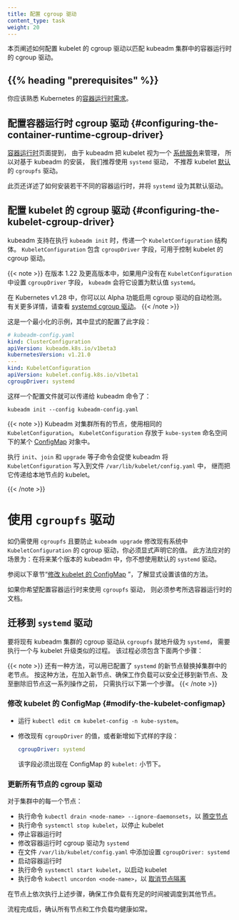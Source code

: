 ```yaml
---
title: 配置 cgroup 驱动
content_type: task
weight: 20
---
```

<!-- 
title: Configuring a cgroup driver
content_type: task
weight: 10
-->

<!-- overview -->

<!-- 
This page explains how to configure the kubelet's cgroup driver to match the container
runtime cgroup driver for kubeadm clusters.
-->
本页阐述如何配置 kubelet 的 cgroup 驱动以匹配 kubeadm 集群中的容器运行时的 cgroup 驱动。

## {{% heading "prerequisites" %}}

<!-- 
You should be familiar with the Kubernetes
[container runtime requirements](/docs/setup/production-environment/container-runtimes).
-->
你应该熟悉 Kubernetes 的[容器运行时需求](/zh-cn/docs/setup/production-environment/container-runtimes)。

<!-- steps -->

<!-- 
## Configuring the container runtime cgroup driver
-->
## 配置容器运行时 cgroup 驱动 {#configuring-the-container-runtime-cgroup-driver}

<!-- 
The [Container runtimes](/docs/setup/production-environment/container-runtimes) page
explains that the `systemd` driver is recommended for kubeadm based setups instead
of the kubelet's [default](/docs/reference/config-api/kubelet-config.v1beta1) `cgroupfs` driver,
because kubeadm manages the kubelet as a
[systemd service](/docs/setup/production-environment/tools/kubeadm/kubelet-integration).
-->
[容器运行时](/zh-cn/docs/setup/production-environment/container-runtimes)页面提到，
由于 kubeadm 把 kubelet 视为一个
[系统服务](/zh-cn/docs/setup/production-environment/tools/kubeadm/kubelet-integration)来管理，
所以对基于 kubeadm 的安装， 我们推荐使用 `systemd` 驱动，
不推荐 kubelet [默认](/zh-cn/docs/reference/config-api/kubelet-config.v1beta1)的 `cgroupfs` 驱动。

<!-- 
The page also provides details on how to set up a number of different container runtimes with the
`systemd` driver by default.
-->
此页还详述了如何安装若干不同的容器运行时，并将 `systemd` 设为其默认驱动。

<!-- 
## Configuring the kubelet cgroup driver
-->
## 配置 kubelet 的 cgroup 驱动   {#configuring-the-kubelet-cgroup-driver}

<!-- 
kubeadm allows you to pass a `KubeletConfiguration` structure during `kubeadm init`.
This `KubeletConfiguration` can include the `cgroupDriver` field which controls the cgroup
driver of the kubelet.
-->
kubeadm 支持在执行 `kubeadm init` 时，传递一个 `KubeletConfiguration` 结构体。
`KubeletConfiguration` 包含 `cgroupDriver` 字段，可用于控制 kubelet 的 cgroup 驱动。

<!-- 
In v1.22 and later, if the user does not set the `cgroupDriver` field under `KubeletConfiguration`,
kubeadm defaults it to `systemd`.

In Kubernetes v1.28, you can enable automatic detection of the
cgroup driver as an alpha feature.
See [systemd cgroup driver](/docs/setup/production-environment/container-runtimes/#systemd-cgroup-driver)
for more details.
-->

{{< note >}}
在版本 1.22 及更高版本中，如果用户没有在 `KubeletConfiguration` 中设置 `cgroupDriver` 字段，
`kubeadm` 会将它设置为默认值 `systemd`。

在 Kubernetes v1.28 中，你可以以 Alpha 功能启用 cgroup 驱动的自动检测。
有关更多详情，请查看 [systemd cgroup 驱动](/zh-cn/docs/setup/production-environment/container-runtimes/#systemd-cgroup-driver)。
{{< /note >}}

<!-- 
A minimal example of configuring the field explicitly:
-->
这是一个最小化的示例，其中显式的配置了此字段：

```yaml
# kubeadm-config.yaml
kind: ClusterConfiguration
apiVersion: kubeadm.k8s.io/v1beta3
kubernetesVersion: v1.21.0
---
kind: KubeletConfiguration
apiVersion: kubelet.config.k8s.io/v1beta1
cgroupDriver: systemd
```

<!-- 
Such a configuration file can then be passed to the kubeadm command:
-->
这样一个配置文件就可以传递给 kubeadm 命令了：

```shell
kubeadm init --config kubeadm-config.yaml
```

<!-- 
Kubeadm uses the same `KubeletConfiguration` for all nodes in the cluster.
The `KubeletConfiguration` is stored in a [ConfigMap](/docs/concepts/configuration/configmap)
object under the `kube-system` namespace.

Executing the sub commands `init`, `join` and `upgrade` would result in kubeadm
writing the `KubeletConfiguration` as a file under `/var/lib/kubelet/config.yaml`
and passing it to the local node kubelet.
-->
{{< note >}}
Kubeadm 对集群所有的节点，使用相同的 `KubeletConfiguration`。
`KubeletConfiguration` 存放于 `kube-system` 命名空间下的某个 
[ConfigMap](/zh-cn/docs/concepts/configuration/configmap) 对象中。

执行 `init`、`join` 和 `upgrade` 等子命令会促使 kubeadm 
将 `KubeletConfiguration` 写入到文件 `/var/lib/kubelet/config.yaml` 中，
继而把它传递给本地节点的 kubelet。

{{< /note >}}

<!-- 
## Using the `cgroupfs` driver
-->
# 使用 `cgroupfs` 驱动

<!-- 
To use `cgroupfs` and to prevent `kubeadm upgrade` from modifying the
`KubeletConfiguration` cgroup driver on existing setups, you must be explicit
about its value. This applies to a case where you do not wish future versions
of kubeadm to apply the `systemd` driver by default.
-->
如仍需使用 `cgroupfs` 且要防止 `kubeadm upgrade` 修改现有系统中
`KubeletConfiguration` 的 cgroup 驱动，你必须显式声明它的值。
此方法应对的场景为：在将来某个版本的 kubeadm 中，你不想使用默认的 `systemd` 驱动。

<!-- 
See the below section on "[Modify the kubelet ConfigMap](#modify-the-kubelet-configmap)" for details on
how to be explicit about the value.

If you wish to configure a container runtime to use the `cgroupfs` driver,
you must refer to the documentation of the container runtime of your choice.
-->
参阅以下章节“[修改 kubelet 的 ConfigMap](#modify-the-kubelet-configmap) ”，了解显式设置该值的方法。

如果你希望配置容器运行时来使用 `cgroupfs` 驱动，
则必须参考所选容器运行时的文档。

<!-- 
## Migrating to the `systemd` driver
-->
## 迁移到 `systemd` 驱动

<!-- 
To change the cgroup driver of an existing kubeadm cluster from `cgroupfs` to `systemd` in-place,
a similar procedure to a kubelet upgrade is required. This must include both
steps outlined below.
-->
要将现有 kubeadm 集群的 cgroup 驱动从 `cgroupfs` 就地升级为 `systemd`，
需要执行一个与 kubelet 升级类似的过程。
该过程必须包含下面两个步骤：

<!-- 
Alternatively, it is possible to replace the old nodes in the cluster with new ones
that use the `systemd` driver. This requires executing only the first step below
before joining the new nodes and ensuring the workloads can safely move to the new
nodes before deleting the old nodes.
-->
{{< note >}}
还有一种方法，可以用已配置了 `systemd` 的新节点替换掉集群中的老节点。
按这种方法，在加入新节点、确保工作负载可以安全迁移到新节点、及至删除旧节点这一系列操作之前，
只需执行以下第一个步骤。
{{< /note >}}

<!-- 
### Modify the kubelet ConfigMap
-->
### 修改 kubelet 的 ConfigMap  {#modify-the-kubelet-configmap}

<!-- 
- Call `kubectl edit cm kubelet-config -n kube-system`.
- Either modify the existing `cgroupDriver` value or add a new field that looks like this:
-->
- 运行 `kubectl edit cm kubelet-config -n kube-system`。
- 修改现有 `cgroupDriver` 的值，或者新增如下式样的字段：

  ```yaml
  cgroupDriver: systemd
  ```
  <!-- 
  This field must be present under the `kubelet:` section of the ConfigMap.
  -->
  该字段必须出现在 ConfigMap 的 `kubelet:` 小节下。

<!-- 
### Update the cgroup driver on all nodes
-->
### 更新所有节点的 cgroup 驱动

<!-- 
For each node in the cluster:

- [Drain the node](/docs/tasks/administer-cluster/safely-drain-node) using `kubectl drain <node-name> --ignore-daemonsets`
- Stop the kubelet using `systemctl stop kubelet`
- Stop the container runtime
- Modify the container runtime cgroup driver to `systemd`
- Set `cgroupDriver: systemd` in `/var/lib/kubelet/config.yaml`
- Start the container runtime
- Start the kubelet using `systemctl start kubelet`
- [Uncordon the node](/docs/tasks/administer-cluster/safely-drain-node) using `kubectl uncordon <node-name>`
-->
对于集群中的每一个节点：

- 执行命令 `kubectl drain <node-name> --ignore-daemonsets`，以
  [腾空节点](/zh-cn/docs/tasks/administer-cluster/safely-drain-node)
- 执行命令 `systemctl stop kubelet`，以停止 kubelet
- 停止容器运行时
- 修改容器运行时 cgroup 驱动为 `systemd`
- 在文件 `/var/lib/kubelet/config.yaml` 中添加设置 `cgroupDriver: systemd`
- 启动容器运行时
- 执行命令 `systemctl start kubelet`，以启动 kubelet
- 执行命令 `kubectl uncordon <node-name>`，以
  [取消节点隔离](/zh-cn/docs/tasks/administer-cluster/safely-drain-node)

<!-- 
Execute these steps on nodes one at a time to ensure workloads
have sufficient time to schedule on different nodes.

Once the process is complete ensure that all nodes and workloads are healthy.
-->
在节点上依次执行上述步骤，确保工作负载有充足的时间被调度到其他节点。

流程完成后，确认所有节点和工作负载均健康如常。
